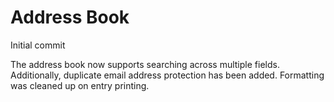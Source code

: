 # Address Book
 Initial commit

The address book now supports searching across multiple fields.
Additionally, duplicate email address protection has been added.
Formatting was cleaned up on entry printing.
